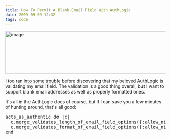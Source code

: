 ```yaml
---
title: How To Permit A Blank Email Field With AuthLogic
date: 2009-09-09 12:32
tags: code
---
```

<img alt="image" height="133" src="/images/errors-from-blank-email-with-AuthLogic.jpg" width="512" />
<br/>

I too [ran into some trouble][1] before discovering that my beloved AuthLogic is validating my email field. The validation is a good thing overall, but I want to support blank email addresses as well as properly formatted ones.

It's all in the AuthLogic docs of course, but if I can save you a few minutes of hunting around, that's all good:

<pre>acts_as_authentic do |c|
  c.merge_validates_length_of_email_field_options({:allow_nil =&gt; true})
  c.merge_validates_format_of_email_field_options({:allow_nil =&gt; true})
end
</pre>

 [1]: http://ficial.wordpress.com/2009/03/15/ruby-on-rails-getting-error-messages-authlogic-email-validation/